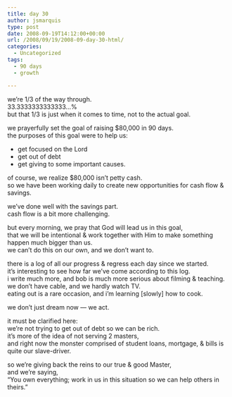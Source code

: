 ```yaml
---
title: day 30
author: jsmarquis
type: post
date: 2008-09-19T14:12:00+00:00
url: /2008/09/19/2008-09-day-30-html/
categories:
  - Uncategorized
tags:
  - 90 days
  - growth

---
```

we&#8217;re 1/3 of the way through.  
33.3333333333333&#8230;%  
but that 1/3 is just when it comes to time, not to the actual goal.

we prayerfully set the goal of raising $80,000 in 90 days.  
the purposes of this goal were to help us:

  * get focused on the Lord
  * get out of debt
  * get giving to some important causes.

of course, we realize $80,000 isn&#8217;t petty cash.  
so we have been working daily to create new opportunities for cash flow & savings.

we&#8217;ve done well with the savings part.  
cash flow is a bit more challenging.

but every morning, we pray that God will lead us in this goal,  
that we will be intentional & work together with Him to make something happen much bigger than us.  
we can&#8217;t do this on our own, and we don&#8217;t want to.

there is a log of all our progress & regress each day since we started.  
it&#8217;s interesting to see how far we&#8217;ve come according to this log.  
i write much more, and bob is much more serious about filming & teaching.  
we don&#8217;t have cable, and we hardly watch TV.  
eating out is a rare occasion, and i&#8217;m learning [slowly] how to cook.

we don&#8217;t just dream now &#8212; we act.

it must be clarified here:  
we&#8217;re not trying to get out of debt so we can be rich.  
it&#8217;s more of the idea of not serving 2 masters,  
and right now the monster comprised of student loans, mortgage, & bills is quite our slave-driver.

so we&#8217;re giving back the reins to our true & good Master,  
and we&#8217;re saying,  
&#8220;You own everything; work in us in this situation so we can help others in theirs.&#8221;